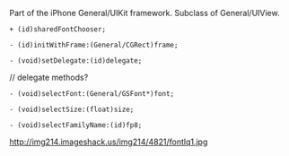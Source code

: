 

Part of the iPhone General/UIKit framework. Subclass of General/UIView.

<code>+ (id)sharedFontChooser;</code>

<code>- (id)initWithFrame:(General/CGRect)frame;</code>

<code>- (void)setDelegate:(id)delegate;</code>

// delegate methods?

<code>- (void)selectFont:(General/GSFont*)font;</code>

<code>- (void)selectSize:(float)size;</code>

<code>- (void)selectFamilyName:(id)fp8;</code>

http://img214.imageshack.us/img214/4821/fontlq1.jpg